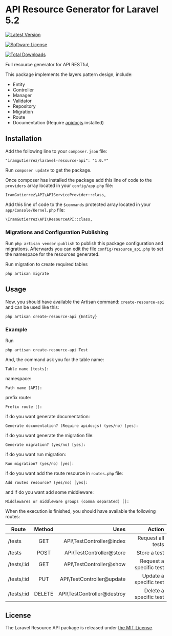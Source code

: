# API Resource Generator for Laravel 5.2

[![Latest Version](http://img.shields.io/github/release/iramgutierrez/laravel-resource-api.svg?style=flat-square)](https://github.com/iramgutierrez/laravel-resource-api/releases)

[![Software License](https://img.shields.io/badge/license-MIT-brightgreen.svg?style=flat-square)](LICENSE.md)

[![Total Downloads](https://img.shields.io/packagist/dt/iramgutierrez/laravel-resource-api.svg?style=flat-square)](https://packagist.org/packages/iramgutierrez/laravel-resource-api)

Full resource generator for API RESTful, 

This package implements the layers pattern design, include:

* Entity
* Controller
* Manager
* Validator
* Repository
* Migration
* Route
* Documentation (Require [apidocjs](http://apidocjs.com) installed)

## Installation

Add the following line to your `composer.json` file:

```
"iramgutierrez/laravel-resource-api": "1.0.*"
```

Run `composer update` to get the package.

Once composer has installed the package add this line of code to the `providers` array located in your `config/app.php` file:

```
IramGutierrez\API\APIServiceProvider::class,
```

Add this line of code to the `$commands` protected array located in your `app/Console/Kernel.php` file:

```
\IramGutierrez\API\ResourceAPI::class,
```

### Migrations and Configuration Publishing
Run `php artisan vendor:publish` to publish this package configuration and migrations. Afterwards you can edit the file `config/resource_api.php` to set the namespace for the resources generated.

Run migration to create required tables

```
php artisan migrate
```

## Usage

Now, you should have available the Artisan command: `create-resource-api` and can be used like this:

```
php artisan create-resource-api {Entity}
```

### Example

Run 

```
php artisan create-resource-api Test
```

And, the command ask you for the table name:

```
Table name [tests]:
```

namespace:

```
Path name [API]:
```

prefix route:

```
Prefix route []:
```

if do you want generate documentation:

```
Generate documentation? (Require apidocjs) (yes/no) [yes]:
```

if do you want generate the migration file:

```
Generate migration? (yes/no) [yes]:
```

if do you want run migration:

```
Run migration? (yes/no) [yes]:
```

if do you want add the route resource in `routes.php` file:

```
Add routes resource? (yes/no) [yes]:
```

and if do you want add some middleware:

```
Middlewares or middleware groups (comma separated) []:
```

When the execution is finished, you should have available the following routes:

| Route         | Method        | Uses  | Action |
| ------------- |:-------------:| -----:| ------:|
| /tests      | GET | API\TestController@index |Request all tests |
| /tests      | POST | API\TestController@store | Store a test|
| /tests/:id      | GET | API\TestController@show | Request a specific test |
| /tests/:id      | PUT | API\TestController@update | Update a specific test |
| /tests/:id      | DELETE | API\TestController@destroy | Delete a specific test |





## License

The Laravel Resource API package is released under [the MIT License](LICENSE).

